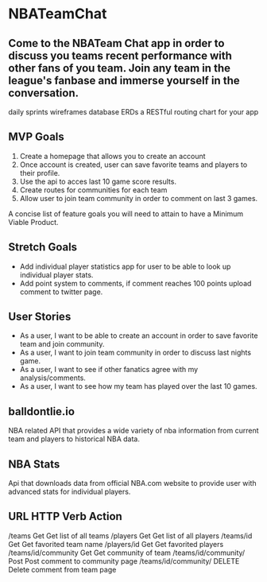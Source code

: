 # NBATeamChat


## Come to the NBATeam Chat app in order to discuss you teams recent performance with other fans of you team. Join any team in the league's fanbase and immerse yourself in the conversation. 


daily sprints
wireframes
database ERDs
a RESTful routing chart for your app

## MVP Goals
1. Create a homepage that allows you to create an account
2. Once account is created, user can save favorite teams and players to their profile.
3. Use the api to acces last 10 game score results. 
4. Create routes for communities for each team 
5. Allow user to join team community in order to comment on last 3 games.




A concise list of feature goals you will need to attain to have a Minimum Viable Product.
## Stretch Goals
* Add individual player statistics app for user to be able to look up individual player stats.
* Add point system to comments, if comment reaches 100 points upload comment to twitter page. 



## User Stories
* As a user, I want to be able to create an account in order to save favorite team and join community. 
* As a user, I want to join team community in order to discuss last nights game. 
* As a user, I want to see if other fanatics agree with my analysis/comments.
* As a user, I want to see how my team has played over the last 10 games.


## balldontlie.io 
NBA related API that provides a wide variety of nba information from current team and players to historical NBA data. 

## NBA Stats
Api that downloads data from official NBA.com website to provide user with advanced stats for individual players. 


## URL	                    HTTP Verb	       Action
/teams                      Get                Get list of all teams
/players                    Get                Get list of all players
/teams/id                   Get                Get favorited team name
/players/id                 Get                Get favorited players
/teams/id/community         Get                Get community of team
/teams/id/community/        Post               Post comment to community page
/teams/id/community/        DELETE             Delete comment from team page




